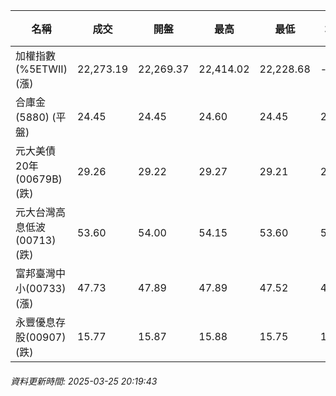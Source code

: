 | 名稱 | 成交 | 開盤 | 最高 | 最低 | 均價 | 成交金額(億) | 昨收 | 漲跌幅 | 漲跌 | 總量 | 昨量 | 振幅 |
| -------- | -------- | -------- | -------- |-------- | -------- | -------- |-------- |-------- |-------- | -------- | -------- |-------- |
|加權指數(%5ETWII) (漲)|22,273.19|22,269.37|22,414.02|22,228.68|-|2,503.45|22,106.64|0.75%|166.55|4,960,690|0|0.84%|
|合庫金(5880) (平盤)|24.45|24.45|24.60|24.45|24.51|2.89|24.45|0.00%|0.00|11,809|6,284|0.61%|
|元大美債20年(00679B) (跌)|29.26|29.22|29.27|29.21|29.25|7.04|29.43|0.58%|0.17|24,071|21,121|0.20%|
|元大台灣高息低波(00713) (跌)|53.60|54.00|54.15|53.60|53.75|8.78|53.70|0.19%|0.10|16,342|15,402|1.02%|
|富邦臺灣中小(00733) (漲)|47.73|47.89|47.89|47.52|47.72|0.351|47.35|0.80%|0.38|735|987|0.78%|
|永豐優息存股(00907) (跌)|15.77|15.87|15.88|15.75|15.80|0.190|15.83|0.38%|0.06|1,202|1,004|0.82%|
###### 資料更新時間: 2025-03-25 20:19:43